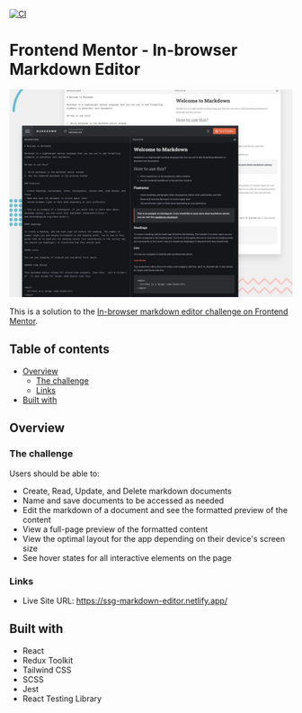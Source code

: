 [![CI](https://github.com/sumanjitsg/markdown-editor/actions/workflows/ci.yml/badge.svg?branch=main)](https://github.com/sumanjitsg/markdown-editor/actions/workflows/ci.yml)

# Frontend Mentor - In-browser Markdown Editor

![Design preview for the In-browser markdown editor coding challenge](./design/preview.jpg)

This is a solution to the [In-browser markdown editor challenge on Frontend Mentor](https://www.frontendmentor.io/challenges/inbrowser-markdown-editor-r16TrrQX9).

## Table of contents

- [Overview](#overview)
  - [The challenge](#the-challenge)
  - [Links](#links)
- [Built with](#built-with)

## Overview

### The challenge

Users should be able to:

- Create, Read, Update, and Delete markdown documents
- Name and save documents to be accessed as needed
- Edit the markdown of a document and see the formatted preview of the content
- View a full-page preview of the formatted content
- View the optimal layout for the app depending on their device's screen size
- See hover states for all interactive elements on the page

### Links

- Live Site URL: https://ssg-markdown-editor.netlify.app/

## Built with

- React
- Redux Toolkit
- Tailwind CSS
- SCSS
- Jest
- React Testing Library
